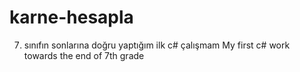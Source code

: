 # karne-hesapla
7. sınıfın sonlarına doğru yaptığım ilk c# çalışmam
My first c# work towards the end of 7th grade
